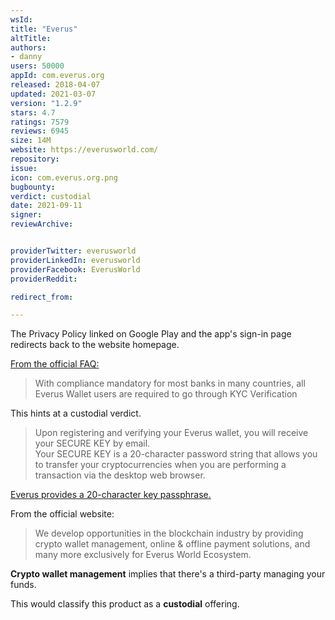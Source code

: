 ```yaml
---
wsId: 
title: "Everus"
altTitle: 
authors:
- danny
users: 50000
appId: com.everus.org
released: 2018-04-07
updated: 2021-03-07
version: "1.2.9"
stars: 4.7
ratings: 7579
reviews: 6945
size: 14M
website: https://everusworld.com/
repository: 
issue: 
icon: com.everus.org.png
bugbounty: 
verdict: custodial
date: 2021-09-11
signer: 
reviewArchive:


providerTwitter: everusworld
providerLinkedIn: everusworld
providerFacebook: EverusWorld
providerReddit: 

redirect_from:

---
```



The Privacy Policy linked on Google Play and the app's sign-in page redirects back to the website homepage.

[From the official FAQ:](https://everus.gitbook.io/faq/everus-wallet/buy-and-sell-evr-token)

> With compliance mandatory for most banks in many countries, all Everus Wallet users are required to go through KYC Verification

This hints at a custodial verdict.

> Upon registering and verifying your Everus wallet, you will receive your SECURE KEY by email. <br>
Your SECURE KEY is a 20-character password string that allows you to transfer your cryptocurrencies when you are performing a transaction via the desktop web browser.

[Everus provides a 20-character key passphrase.](https://everus.gitbook.io/faq/everus-wallet/secure-key)

From the official website:

> We develop opportunities in the blockchain industry by providing crypto wallet management, online & offline payment solutions, and many more exclusively for Everus World Ecosystem.

**Crypto wallet management** implies that there's a third-party managing your funds.

This would classify this product as a **custodial** offering.